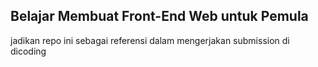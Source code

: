 ## Belajar Membuat Front-End Web untuk Pemula
jadikan repo ini sebagai referensi dalam mengerjakan submission di dicoding
